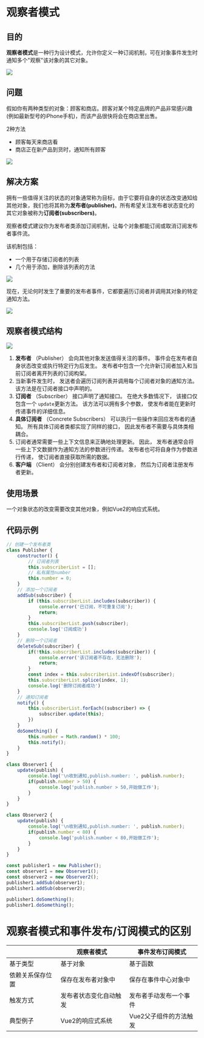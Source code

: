 # 观察者模式

## 目的

**观察者模式**是一种行为设计模式，允许你定义一种订阅机制，可在对象事件发生时通知多个"观察"该对象的其它对象。

![](D:\前端\设计模式\观察者模式\img\observer.png)

## 问题

假如你有两种类型的对象：顾客和商店。顾客对某个特定品牌的产品非常感兴趣(例如最新型号的iPhone手机)，而该产品很快将会在商店里出售。

2种方法

- 顾客每天来商店看
- 商店正在新产品到货时，通知所有顾客

![](D:\前端\设计模式\观察者模式\img\observer-comic-1-zh.png)

## 解决方案

拥有一些值得关注的状态的对象通常称为目标，由于它要将自身的状态改变通知给其他对象，我们也将其称为**发布者(publisher)**。所有希望关注发布者状态变化的其它对象被称为**订阅者(subscribers)**。

观察者模式建议你为发布者类添加订阅机制，让每个对象都能订阅或取消订阅发布者事件流。

该机制包括：

- 一个用于存储订阅者的列表
- 几个用于添加，删除该列表的方法

![](D:\前端\设计模式\观察者模式\img\solution1-zh.png)

现在，无论何时发生了重要的发布者事件，它都要遍历订阅者并调用其对象的特定通知方法。

![](D:\前端\设计模式\观察者模式\img\solution2-zh.png)

## 观察者模式结构

![](D:\前端\设计模式\观察者模式\img\structure.png)

1. **发布者** （Publisher） 会向其他对象发送值得关注的事件。 事件会在发布者自身状态改变或执行特定行为后发生。 发布者中包含一个允许新订阅者加入和当前订阅者离开列表的订阅构架。
2. 当新事件发生时， 发送者会遍历订阅列表并调用每个订阅者对象的通知方法。 该方法是在订阅者接口中声明的。
3. **订阅者** （Subscriber） 接口声明了通知接口。 在绝大多数情况下， 该接口仅包含一个 `update`更新方法。 该方法可以拥有多个参数， 使发布者能在更新时传递事件的详细信息。
4. **具体订阅者** （Concrete Subscribers） 可以执行一些操作来回应发布者的通知。 所有具体订阅者类都实现了同样的接口， 因此发布者不需要与具体类相耦合。
5. 订阅者通常需要一些上下文信息来正确地处理更新。 因此， 发布者通常会将一些上下文数据作为通知方法的参数进行传递。 发布者也可将自身作为参数进行传递， 使订阅者直接获取所需的数据。
6. **客户端** （Client） 会分别创建发布者和订阅者对象， 然后为订阅者注册发布者更新。

## 使用场景

一个对象状态的改变需要改变其他对象，例如Vue2的响应式系统。

## 代码示例

```javascript
// 创建一个发布者类
class Publisher {
    constructor() {
        // 订阅者列表
        this.subscriberList = [];
        // 私有属性number
        this.number = 0;
    }
    // 添加一个订阅者
    addSub(subscriber) {
        if (this.subscriberList.includes(subscriber)) {
            console.error('已订阅，不可重复订阅');
            return;
        }
        this.subscriberList.push(subscriber);
        console.log('订阅成功')
    }
    // 删除一个订阅者
    deleteSub(subscriber) {
        if(!this.subscriberList.includes(subscriber)) {
            console.error('该订阅者不存在，无法删除');
            return;
        }
        const index = this.subscriberList.indexOf(subscriber);
        this.subscriberList.splice(index, 1);
        console.log('删除订阅者成功')
    }
    // 通知订阅者
    notify() {
        this.subscriberList.forEach((subscriber) => {
            subscriber.update(this);
        })
    }
    doSomething() {
        this.number = Math.random() * 100;
        this.notify();
    }
}

class Observer1 {
    update(publish) {
        console.log('\n收到通知,publish.number: ', publish.number);
        if(publish.number > 50) {
            console.log('publish.number > 50,开始做工作');
        }
    }
}

class Observer2 {
    update(publish) {
        console.log('\n收到通知,publish.number: ', publish.number);
        if(publish.number < 80) {
            console.log('publish.number < 80,开始做工作');
        }
    }
}

const publisher1 = new Publisher();
const observer1 = new Observer1();
const observer2 = new Observer2();
publisher1.addSub(observer1);
publisher1.addSub(observer2);

publisher1.doSomething();
publisher1.doSomething();
```

# 观察者模式和事件发布/订阅模式的区别

|                  | 观察者模式             | 事件发布订阅模式       |
| ---------------- | ---------------------- | ---------------------- |
| 基于类型         | 基于对象               | 基于函数               |
| 依赖关系保存位置 | 保存在发布者对象中     | 保存在事件中心对象中   |
| 触发方式         | 发布者状态变化自动触发 | 发布者手动发布一个事件 |
| 典型例子         | Vue2的响应式系统       | Vue2父子组件的方法触发 |





















































































































